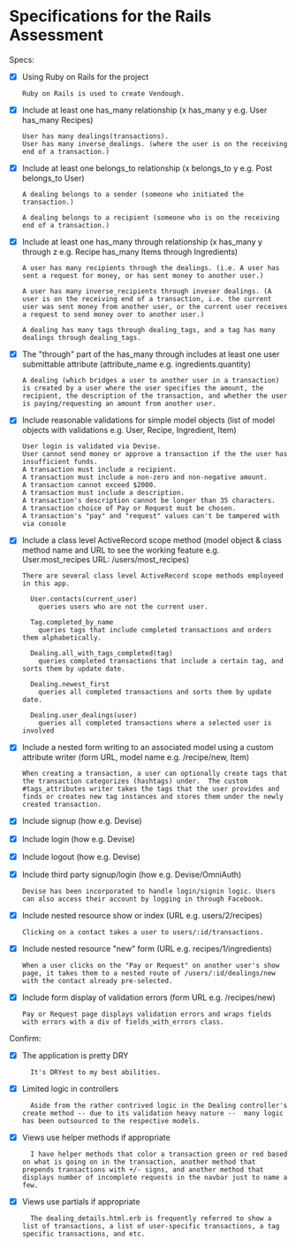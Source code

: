 # Specifications for the Rails Assessment

Specs:
- [x] Using Ruby on Rails for the project

      Ruby on Rails is used to create Vendough.

- [x] Include at least one has_many relationship (x has_many y e.g. User has_many Recipes)

      User has many dealings(transactions).
      User has many inverse_dealings. (where the user is on the receiving end of a transaction.)

- [x] Include at least one belongs_to relationship (x belongs_to y e.g. Post belongs_to User)

      A dealing belongs to a sender (someone who initiated the transaction.)

      A dealing belongs to a recipient (someone who is on the receiving end of a transaction.)

- [x] Include at least one has_many through relationship (x has_many y through z e.g. Recipe has_many Items through Ingredients)

      A user has many recipients through the dealings. (i.e. A user has sent a request for money, or has sent money to another user.)

      A user has many inverse_recipients through inveser dealings. (A user is on the receiving end of a transaction, i.e. the current user was sent money from another user, or the current user receives a request to send money over to another user.)

      A dealing has many tags through dealing_tags, and a tag has many dealings through dealing_tags.

- [x] The "through" part of the has_many through includes at least one user submittable attribute (attribute_name e.g. ingredients.quantity)

      A dealing (which bridges a user to another user in a transaction) is created by a user where the user specifies the amount, the recipient, the description of the transaction, and whether the user is paying/requesting an amount from another user.

- [x] Include reasonable validations for simple model objects (list of model objects with validations e.g. User, Recipe, Ingredient, Item)

      User login is validated via Devise.
      User cannot send money or approve a transaction if the the user has insufficient funds.
      A transaction must include a recipient.
      A transaction must include a non-zero and non-negative amount.
      A transaction cannot exceed $2000.
      A transaction must include a description.
      A transaction's description cannot be longer than 35 characters.
      A transaction choice of Pay or Request must be chosen.
      A transaction's "pay" and "request" values can't be tampered with via console


- [x] Include a class level ActiveRecord scope method (model object & class method name and URL to see the working feature e.g. User.most_recipes URL: /users/most_recipes)

      There are several class level ActiveRecord scope methods employeed in this app.

        User.contacts(current_user)
          queries users who are not the current user.

        Tag.completed_by_name
          queries tags that include completed transactions and orders them alphabetically.

        Dealing.all_with_tags_completed(tag)
          queries completed transactions that include a certain tag, and sorts them by update date.

        Dealing.newest_first
          queries all completed transactions and sorts them by update date.

        Dealing.user_dealings(user)
          queries all completed transactions where a selected user is involved

- [x] Include a nested form writing to an associated model using a custom attribute writer (form URL, model name e.g. /recipe/new, Item)

      When creating a transaction, a user can optionally create tags that the transaction categorizes (hashtags) under.  The custom #tags_attributes writer takes the tags that the user provides and finds or creates new tag instances and stores them under the newly created transaction.

- [x] Include signup (how e.g. Devise)
- [x] Include login (how e.g. Devise)
- [x] Include logout (how e.g. Devise)
- [x] Include third party signup/login (how e.g. Devise/OmniAuth)

      Devise has been incorporated to handle login/signin logic. Users can also access their account by logging in through Facebook.


- [x] Include nested resource show or index (URL e.g. users/2/recipes)

      Clicking on a contact takes a user to users/:id/transactions.

- [x] Include nested resource "new" form (URL e.g. recipes/1/ingredients)

      When a user clicks on the "Pay or Request" on another user's show page, it takes them to a nested route of /users/:id/dealings/new with the contact already pre-selected.

- [x] Include form display of validation errors (form URL e.g. /recipes/new)

      Pay or Request page displays validation errors and wraps fields with errors with a div of fields_with_errors class.

Confirm:
- [x] The application is pretty DRY

        It's DRYest to my best abilities.

- [x] Limited logic in controllers

        Aside from the rather contrived logic in the Dealing controller's create method -- due to its validation heavy nature --  many logic has been outsourced to the respective models.

- [x] Views use helper methods if appropriate

        I have helper methods that color a transaction green or red based on what is going on in the transaction, another method that prepends transactions with +/- signs, and another method that displays number of incomplete requests in the navbar just to name a few.

- [x] Views use partials if appropriate

        The dealing_details.html.erb is frequently referred to show a list of transactions, a list of user-specific transactions, a tag specific transactions, and etc.
